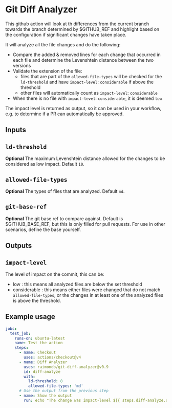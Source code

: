 # Git Diff Analyzer

This github action will look at th differences from the current branch towards the branch determined by $GITHUB_REF and highlight based on the configuration if significant changes have taken place.

It will analyze all the file changes and do the following:

- Compare the added & removed lines for each change that occurred in each file and determine the Levenshtein distance between the two versions
- Validate the extension of the file:
  - files that are part of the `allowed-file-types` will be checked for the `ld-threshold` and have `impact-level`: `considerable` if above the threshold
  - other files will automatically count as `impact-level`: `considerable`
- When there is no file with `impact-level`: `considerable`, it is deemed `low`

The impact level is returned as output, so it can be used in your workflow, e.g. to determine if a PR can automatically be approved.

## Inputs

## `ld-threshold`

**Optional** The maximum Levenshtein distance allowed for the changes to be considered as low impact. Default `10`.

## `allowed-file-types`

**Optional** The types of files that are analyzed. Default `md`.

## `git-base-ref`

**Optional** The git base ref to compare against. Default is $GITHUB_BASE_REF, but this is only filled for pull requests. For use in other scenarios, define the base yourself.

## Outputs

## `impact-level`

The level of impact on the commit, this can be:

- low : this means all analyzed files are below the set threshold
- considerable : this means either files were changed that do not match `allowed-file-types`, or the changes in at least one of the analyzed files is above the threshold.

## Example usage

```yaml
jobs:
  test_job:
    runs-on: ubuntu-latest
    name: Test the action
    steps:
      - name: Checkout
        uses: actions/checkout@v4
      - name: Diff Analyzer
        uses: raimondb/git-diff-analyzer@v0.9
        id: diff-analyze
        with:
          ld-threshold: 8
          allowed-file-types: 'md'
      # Use the output from the previous step
      - name: Show the output
        run: echo "The change was impact-level ${{ steps.diff-analyze.outputs.impact-level }}"
```
